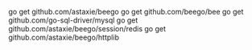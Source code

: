 go get github.com/astaxie/beego
go get github.com/beego/bee
go get github.com/go-sql-driver/mysql
go get github.com/astaxie/beego/session/redis
go get github.com/astaxie/beego/httplib